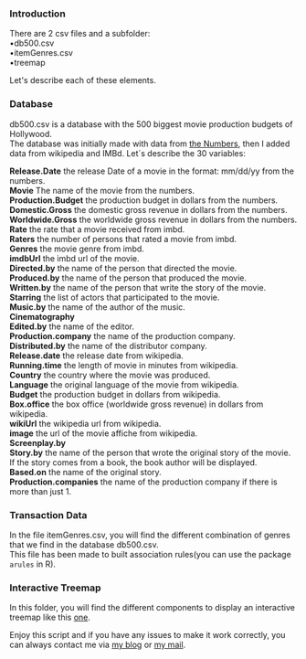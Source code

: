 ### Introduction

There are 2 csv files and a subfolder:<br>
•db500.csv<br>
•itemGenres.csv<br>
•treemap<br>

Let's describe each of these elements.

### Database

db500.csv is a database with the 500 biggest movie production budgets of Hollywood. <br>
The database was initially made with data from [the Numbers](http://www.the-numbers.com/movie/budgets/all), then I added data from wikipedia and IMBd.
Let´s describe the 30 variables:<br>

**Release.Date** the release Date of a movie in the format: mm/dd/yy from the numbers.  <br>
**Movie** The name of the movie from the numbers.<br>
**Production.Budget**  the production budget in dollars from the numbers.<br>
**Domestic.Gross** the domestic gross revenue in dollars from the numbers.<br>
**Worldwide.Gross**  the worldwide gross revenue in dollars from the numbers.<br>
**Rate** the rate that a movie received from imbd.<br>
**Raters**  the number of persons that rated a movie from imbd.<br>
**Genres** the movie genre from imbd.<br>
**imdbUrl**  the imbd url of the movie.            <br>
**Directed.by** the name of the person that directed the movie.<br>
**Produced.by**  the name of the person that produced the movie.<br>
**Written.by** the name of the person that write the story of the movie.<br>
**Starring**  the list of actors that participated to the movie. <br>
**Music.by** the name of the author of the music.<br>
**Cinematography**       <br>
**Edited.by** the name of the editor.<br>
**Production.company** the name of the production company.<br>
**Distributed.by** the name of the distributor company.<br>
**Release.date**  the release date from wikipedia.<br>
**Running.time** the length of movie in minutes from wikipedia.<br>
**Country**  the country where the movie was produced.<br>
**Language** the original language of the movie from wikipedia.<br>
**Budget** the production budget in dollars from wikipedia. <br>
**Box.office** the box office (worldwide gross revenue) in dollars from wikipedia.<br>
**wikiUrl** the wikipedia url from wikipedia.<br>
**image** the url of the movie affiche from wikipedia.<br>
**Screenplay.by**        <br>
**Story.by** the name of the person that wrote the original story of the movie. <br>
If the story comes from a book, the book author will be displayed. <br>
**Based.on**  the name of the original story. <br>
**Production.companies** the name of the production company if there is more than just 1.<br>

### Transaction Data

In the file itemGenres.csv, you will find the different combination of genres that we find in the database db500.csv. <br>
This file has been made to built association rules(you can use the package `arules` in R).<br>

### Interactive Treemap

In this folder, you will find the different components to display an interactive treemap like this [one](https://codepen.io/wooza/pen/eeEjLw).<br>

Enjoy this script and if you have any issues to make it work correctly, you can always contact me via [my blog](www.blog.rdata.lu) or [my mail](mailto:kevin.rosamont@rdata.lu).